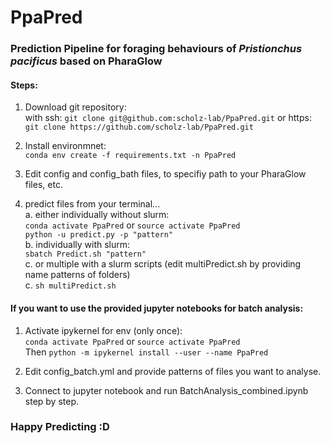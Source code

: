 # PpaPred
### Prediction Pipeline for foraging behaviours of *Pristionchus pacificus* based on PharaGlow

#### Steps:
1. Download git repository:<br>
with ssh: `git clone git@github.com:scholz-lab/PpaPred.git`
or https: `git clone https://github.com/scholz-lab/PpaPred.git`

2. Install environmnet:<br>
`conda env create -f requirements.txt -n PpaPred`

3. Edit config and config_bath files, to specifiy path to your PharaGlow files, etc.

4. predict files from your terminal...<br>
    a. either individually without slurm:<br>
        `conda activate PpaPred` or `source activate PpaPred`<br>
        `python -u predict.py -p "pattern"`<br>
    b. individually with slurm:<br>
        `sbatch Predict.sh "pattern"`<br>
    c. or multiple with a slurm scripts (edit multiPredict.sh by providing name patterns of folders)<br>
    c. `sh multiPredict.sh`

#### If you want to use the provided jupyter notebooks for batch analysis:

1. Activate ipykernel for env (only once):<br>
    `conda activate PpaPred` or `source activate PpaPred`<br>
    Then `python -m ipykernel install --user --name PpaPred`

2. Edit config_batch.yml and provide patterns of files you want to analyse.

3. Connect to jupyter notebook and run BatchAnalysis_combined.ipynb step by step.<br>

### Happy Predicting :D
